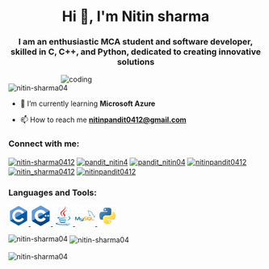 <h1 align="center">Hi 👋, I'm Nitin sharma</h1>
<h3 align="center">I am an enthusiastic MCA student and software developer, skilled in C, C++, and Python, dedicated to creating innovative solutions</h3>
<img align="right" alt="coding" width="400" src="https://user-images.githubusercontent.com/55389276/140866485-8fb1c876-9a8f-4d6a-98dc-08c4981eaf70.gif">

<p align="left"> <img src="https://komarev.com/ghpvc/?username=nitin-sharma04&label=Profile%20views&color=0e75b6&style=flat" alt="nitin-sharma04" /> </p>

- 🌱 I’m currently learning **Microsoft Azure**

- 📫 How to reach me **nitinpandit0412@gmail.com**

<h3 align="left">Connect with me:</h3>
<p align="left">
<a href="https://linkedin.com/in/nitin-sharma0412" target="blank"><img align="center" src="https://raw.githubusercontent.com/rahuldkjain/github-profile-readme-generator/master/src/images/icons/Social/linked-in-alt.svg" alt="nitin-sharma0412" height="30" width="40" /></a>
<a href="https://instagram.com/pandit_nitin4" target="blank"><img align="center" src="https://raw.githubusercontent.com/rahuldkjain/github-profile-readme-generator/master/src/images/icons/Social/instagram.svg" alt="pandit_nitin4" height="30" width="40" /></a>
<a href="https://www.codechef.com/users/pandit_nitin04" target="blank"><img align="center" src="https://cdn.jsdelivr.net/npm/simple-icons@3.1.0/icons/codechef.svg" alt="pandit_nitin04" height="30" width="40" /></a>
<a href="https://www.hackerrank.com/nitinpandit0412" target="blank"><img align="center" src="https://raw.githubusercontent.com/rahuldkjain/github-profile-readme-generator/master/src/images/icons/Social/hackerrank.svg" alt="nitinpandit0412" height="30" width="40" /></a>
<a href="https://www.leetcode.com/nitin_sharma0412" target="blank"><img align="center" src="https://raw.githubusercontent.com/rahuldkjain/github-profile-readme-generator/master/src/images/icons/Social/leet-code.svg" alt="nitin_sharma0412" height="30" width="40" /></a>
<a href="https://auth.geeksforgeeks.org/user/nitinpandit0412" target="blank"><img align="center" src="https://raw.githubusercontent.com/rahuldkjain/github-profile-readme-generator/master/src/images/icons/Social/geeks-for-geeks.svg" alt="nitinpandit0412" height="30" width="40" /></a>
</p>

<h3 align="left">Languages and Tools:</h3>
<p align="left"> <a href="https://www.cprogramming.com/" target="_blank" rel="noreferrer"> <img src="https://raw.githubusercontent.com/devicons/devicon/master/icons/c/c-original.svg" alt="c" width="40" height="40"/> </a> <a href="https://www.w3schools.com/cpp/" target="_blank" rel="noreferrer"> <img src="https://raw.githubusercontent.com/devicons/devicon/master/icons/cplusplus/cplusplus-original.svg" alt="cplusplus" width="40" height="40"/> </a> <a href="https://www.java.com" target="_blank" rel="noreferrer"> <img src="https://raw.githubusercontent.com/devicons/devicon/master/icons/java/java-original.svg" alt="java" width="40" height="40"/> </a> <a href="https://www.mysql.com/" target="_blank" rel="noreferrer"> <img src="https://raw.githubusercontent.com/devicons/devicon/master/icons/mysql/mysql-original-wordmark.svg" alt="mysql" width="40" height="40"/> </a> <a href="https://www.python.org" target="_blank" rel="noreferrer"> <img src="https://raw.githubusercontent.com/devicons/devicon/master/icons/python/python-original.svg" alt="python" width="40" height="40"/> </a> </p>

<p><img align="left" src="https://github-readme-stats.vercel.app/api/top-langs?username=nitin-sharma04&show_icons=true&locale=en&layout=compact" alt="nitin-sharma04" /></p>

<p>&nbsp;<img align="center" src="https://github-readme-stats.vercel.app/api?username=nitin-sharma04&show_icons=true&locale=en" alt="nitin-sharma04" /></p>

<p><img align="center" src="https://github-readme-streak-stats.herokuapp.com/?user=nitin-sharma04&" alt="nitin-sharma04" /></p>
